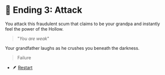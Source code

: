 
# 🔪 Ending 3: Attack

You attack this fraudulent scum that claims to be your grandpa and instantly feel the power of the Hollow.

>"*You are weak*"

Your grandfather laughs as he crushes you beneath the darkness.

>Failure

- 🪶 [Restart](./scene1.md)